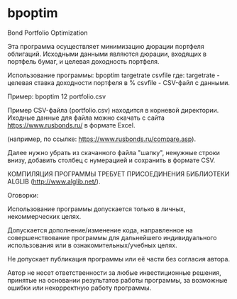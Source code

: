 # bpoptim
Bond Portfolio Optimization

Эта программа осуществляет минимизацию дюрации портфеля облигаций. 
Исходными данными являются дюрации, входящих в портфель бумаг, и целевая доходность портфеля.

Использование программы:
bpoptim targetrate csvfile
где:
	targetrate 	- целевая ставка доходности портфеля в %
	csvfile		- CSV-файл с данными.

Пример:
bpoptim 12 portfolio.csv

Пример CSV-файла (portfolio.csv) находится в корневой директории.
Иходные данные для файла можно скачать с сайта https://www.rusbonds.ru/ в формате Excel.

(например, по ссылке: https://www.rusbonds.ru/compare.asp).

Далее нужно убрать из скачанного файла "шапку", ненужные строки внизу, добавить столбец с нумерацией и сохранить в формате CSV.


КОМПИЛЯЦИЯ ПРОГРАММЫ ТРЕБУЕТ ПРИСОЕДИНЕНИЯ БИБЛИОТЕКИ ALGLIB (http://www.alglib.net/). 


Оговорки:

Использование программы допускается только в личных, некоммерческих целях.

Допускается дополнение/изменение кода, направленное на совершенствование программы для дальнейшего индивидуального использования или в ознакомительных/учебных целях.

Не допускает публикация программы или её части без согласия автора.

Автор не несет ответственности за любые инвестиционные решения, принятые на основании результатов работы программы, за возможные ошибки или 
некорректную работу программы.
